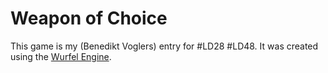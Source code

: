 Weapon of Choice
===============

This game is my (Benedikt Voglers) entry for #LD28 #LD48. It was created using the [Wurfel Engine](https://github.com/BSVogler/WurfelEngineSDK "The Wurfel Engine project's github repo").

